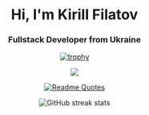 <h1 align="center">Hi, I'm Kirill Filatov</h1>
<h3 align="center">Fullstack Developer from Ukraine</h3>

<div align="center">
  
  [![trophy](https://github-profile-trophy.vercel.app/?username=Kup96&title=Commits,Experience&theme=algolia&row=2&column=2)](https://github.com/ryo-ma/github-profile-trophy)

![](https://komarev.com/ghpvc/?username=Kup96)

[![Readme Quotes](https://quotes-github-readme.vercel.app/api?type=horizontal&theme=dark)](https://github.com/piyushsuthar/github-readme-quotes)

![GitHub streak stats](https://streak-stats.demolab.com/?user=Kup96)  
</div>

